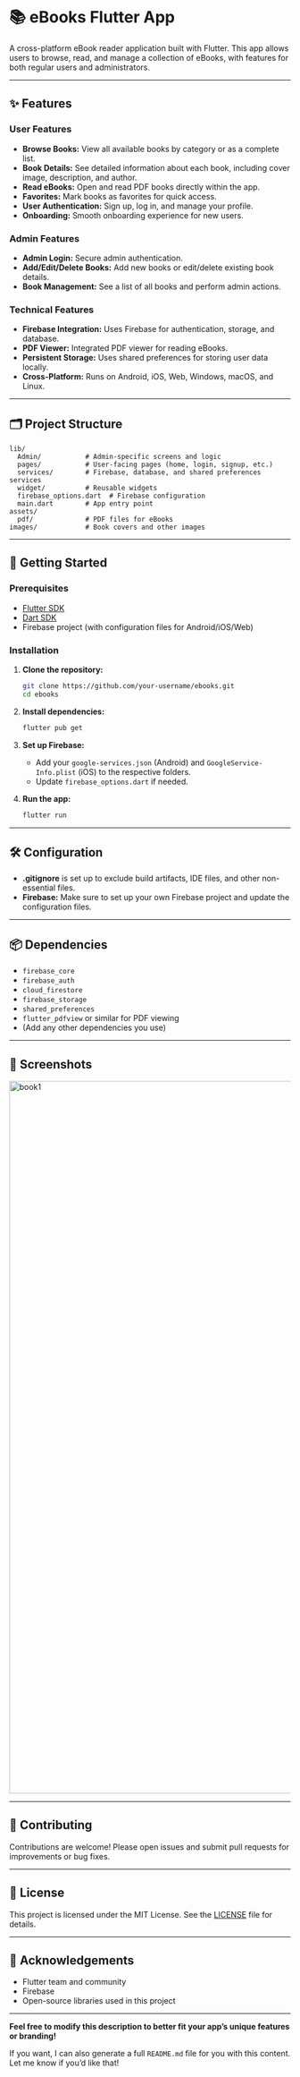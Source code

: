 

# 📚 eBooks Flutter App

A cross-platform eBook reader application built with Flutter. This app allows users to browse, read, and manage a collection of eBooks, with features for both regular users and administrators.

---

## ✨ Features

### User Features
- **Browse Books:** View all available books by category or as a complete list.
- **Book Details:** See detailed information about each book, including cover image, description, and author.
- **Read eBooks:** Open and read PDF books directly within the app.
- **Favorites:** Mark books as favorites for quick access.
- **User Authentication:** Sign up, log in, and manage your profile.
- **Onboarding:** Smooth onboarding experience for new users.

### Admin Features
- **Admin Login:** Secure admin authentication.
- **Add/Edit/Delete Books:** Add new books or edit/delete existing book details.
- **Book Management:** See a list of all books and perform admin actions.

### Technical Features
- **Firebase Integration:** Uses Firebase for authentication, storage, and database.
- **PDF Viewer:** Integrated PDF viewer for reading eBooks.
- **Persistent Storage:** Uses shared preferences for storing user data locally.
- **Cross-Platform:** Runs on Android, iOS, Web, Windows, macOS, and Linux.

---

## 🗂️ Project Structure

```
lib/
  Admin/           # Admin-specific screens and logic
  pages/           # User-facing pages (home, login, signup, etc.)
  services/        # Firebase, database, and shared preferences services
  widget/          # Reusable widgets
  firebase_options.dart  # Firebase configuration
  main.dart        # App entry point
assets/
  pdf/             # PDF files for eBooks
images/            # Book covers and other images
```

---

## 🚀 Getting Started

### Prerequisites

- [Flutter SDK](https://flutter.dev/docs/get-started/install)
- [Dart SDK](https://dart.dev/get-dart)
- Firebase project (with configuration files for Android/iOS/Web)

### Installation

1. **Clone the repository:**
   ```sh
   git clone https://github.com/your-username/ebooks.git
   cd ebooks
   ```

2. **Install dependencies:**
   ```sh
   flutter pub get
   ```

3. **Set up Firebase:**
   - Add your `google-services.json` (Android) and `GoogleService-Info.plist` (iOS) to the respective folders.
   - Update `firebase_options.dart` if needed.

4. **Run the app:**
   ```sh
   flutter run
   ```

---

## 🛠️ Configuration

- **.gitignore** is set up to exclude build artifacts, IDE files, and other non-essential files.
- **Firebase:** Make sure to set up your own Firebase project and update the configuration files.

---

## 📦 Dependencies

- `firebase_core`
- `firebase_auth`
- `cloud_firestore`
- `firebase_storage`
- `shared_preferences`
- `flutter_pdfview` or similar for PDF viewing
- (Add any other dependencies you use)

---

## 📸 Screenshots

<img width="995" height="1274" alt="book1" src="https://github.com/user-attachments/assets/89fbba58-4800-4508-9246-5dc65617a442" />



---

## 🤝 Contributing

Contributions are welcome! Please open issues and submit pull requests for improvements or bug fixes.

---

## 📄 License

This project is licensed under the MIT License. See the [LICENSE](LICENSE) file for details.

---

## 🙏 Acknowledgements

- Flutter team and community
- Firebase
- Open-source libraries used in this project

---

**Feel free to modify this description to better fit your app’s unique features or branding!**

If you want, I can also generate a full `README.md` file for you with this content. Let me know if you’d like that!
